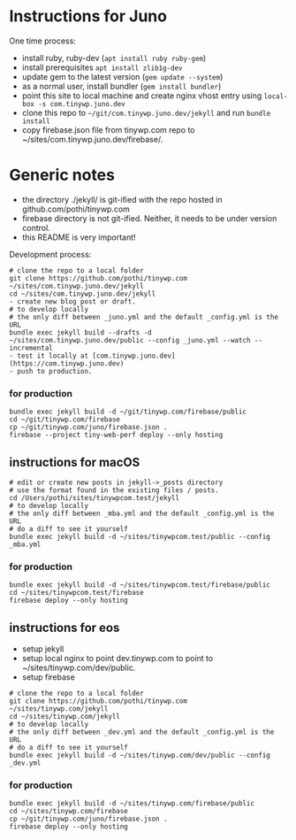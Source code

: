 # Instructions for Juno

One time process:
- install ruby, ruby-dev (`apt install ruby ruby-gem`)
- install prerequisites `apt install zlib1g-dev`
- update gem to the latest version (`gem update --system`)
- as a normal user, install bundler (`gem install bundler`)
- point this site to local machine and create nginx vhost entry using `local-box -s com.tinywp.juno.dev`
- clone this repo to `~/git/com.tinywp.juno.dev/jekyll` and run `bundle install`
- copy firebase.json file from tinywp.com repo to ~/sites/com.tinywp.juno.dev/firebase/.

# Generic notes

* the directory ./jekyll/ is git-ified with the repo hosted in github.com/pothi/tinywp.com
* firebase directory is not git-ified. Neither, it needs to be under version control.
* this README is very important!

Development process:
```
# clone the repo to a local folder
git clone https://github.com/pothi/tinywp.com ~/sites/com.tinywp.juno.dev/jekyll
cd ~/sites/com.tinywp.juno.dev/jekyll
- create new blog post or draft.
# to develop locally
# the only diff between _juno.yml and the default _config.yml is the URL
bundle exec jekyll build --drafts -d ~/sites/com.tinywp.juno.dev/public --config _juno.yml --watch --incremental
- test it locally at [com.tinywp.juno.dev](https://com.tinywp.juno.dev)
- push to production.
```

### for production
```
bundle exec jekyll build -d ~/git/tinywp.com/firebase/public
cd ~/git/tinywp.com/firebase
cp ~/git/tinywp.com/juno/firebase.json .
firebase --project tiny-web-perf deploy --only hosting
```

## instructions for macOS
```
# edit or create new posts in jekyll->_posts directory
# use the format found in the existing files / posts.
cd /Users/pothi/sites/tinywpcom.test/jekyll
# to develop locally
# the only diff between _mba.yml and the default _config.yml is the URL
# do a diff to see it yourself
bundle exec jekyll build -d ~/sites/tinywpcom.test/public --config _mba.yml
```

### for production
```
bundle exec jekyll build -d ~/sites/tinywpcom.test/firebase/public
cd ~/sites/tinywpcom.test/firebase
firebase deploy --only hosting
```

## instructions for eos
* setup jekyll
* setup local nginx to point dev.tinywp.com to point to ~/sites/tinywp.com/dev/public.
* setup firebase

```
# clone the repo to a local folder
git clone https://github.com/pothi/tinywp.com ~/sites/tinywp.com/jekyll
cd ~/sites/tinywp.com/jekyll
# to develop locally
# the only diff between _dev.yml and the default _config.yml is the URL
# do a diff to see it yourself
bundle exec jekyll build -d ~/sites/tinywp.com/dev/public --config _dev.yml
```

### for production
```
bundle exec jekyll build -d ~/sites/tinywp.com/firebase/public
cd ~/sites/tinywp.com/firebase
cp ~/git/tinywp.com/juno/firebase.json .
firebase deploy --only hosting
```

